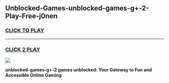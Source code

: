
## Unblocked-Games-unblocked-games-g+-2-Play-Free-j0nen
<h3>
<a href="https://premium76.site?title=unblocked-games-g+-2&ref=20M">CLICK TO PLAY</a></h3>
<hr>

<h3>
<a href="https://premium76.site?title=unblocked-games-g+-2&ref=20M">CLICK 2 PLAY</a>
  
</h3>

<a href="https://premium76.site?title=unblocked-games-g+-2&ref=19M"><img src="https://clearcache.store/games.png"></a>


**unblocked-games-g+-2 games unblocked: Your Gateway to Fun and Accessible Online Gaming**
